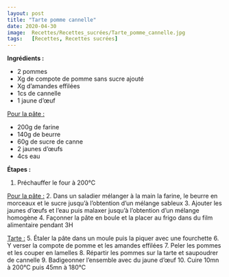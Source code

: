 ```yaml
---
layout: post
title: "Tarte pomme cannelle"
date: 2020-04-30
image:  Recettes/Recettes_sucrées/Tarte_pomme_cannelle.jpg
tags:   [Recettes, Recettes sucrées]
---
```


**Ingrédients :**
-	2 pommes
-	Xg de compote de pomme sans sucre ajouté
-	Xg d’amandes effilées
-	1cs de cannelle
-	1 jaune d’œuf

<u>Pour la pâte :</u>
-	200g de farine
-	140g de beurre
-	60g de sucre de canne
-	2 jaunes d’œufs
-	4cs eau

**Étapes :**
1.	Préchauffer le four à 200°C

<u>Pour la pâte :</u>
2.	Dans un saladier mélanger à la main la farine, le beurre en morceaux et le sucre jusqu’à l’obtention d’un mélange sableux
3.	Ajouter les jaunes d’œufs et l’eau puis malaxer jusqu’à l’obtention d’un mélange homogène
4.	Façonner la pâte en boule et la placer au frigo dans du film alimentaire pendant 3H

<u>Tarte :</u>
5.	Étaler la pâte dans un moule puis la piquer avec une fourchette
6.	Y verser la compote de pomme et les amandes effilées
7.	Peler les pommes et les couper en lamelles
8.	Répartir les pommes sur la tarte et saupoudrer de cannelle 
9.	Badigeonner l’ensemble avec du jaune d’œuf 
10.	Cuire 10mn à 200°C puis 45mn à 180°C

